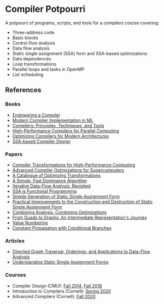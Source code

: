 # Compiler Potpourri

A potpourri of programs, scripts, and tools for a compilers course covering:
- Three-address code
- Basic blocks
- Control flow analysis
- Data flow analysis
- Static single assignment (SSA) form and SSA-based optimizations
- Data dependences
- Loop transformations
- Parallel loops and tasks in OpenMP
- List scheduling

## References

### Books
- [Engineering a Compiler](https://www.elsevier.com/books/engineering-a-compiler/cooper/978-0-12-088478-0)
- [Modern Compiler Implementation in ML](https://www.cs.princeton.edu/~appel/modern/ml)
- [Compilers: Principles, Techniques, and Tools](https://www.pearson.com/us/higher-education/program/Aho-Compilers-Principles-Techniques-and-Tools-2nd-Edition/PGM167067.html)
- [High-Performance Compilers for Parallel Computing](https://www.pearson.com/us/higher-education/program/Wolfe-High-Performance-Compilers-for-Parallel-Computing/PGM186908.html)
- [Optimizing Compilers for Modern Architectures](https://www.elsevier.com/books/optimizing-compilers-for-modern-architectures/allen/978-0-08-051324-9)
- [SSA-based Compiler Design](http://ssabook.gforge.inria.fr/latest/book.pdf)

### Papers
- [Compiler Transformations for High-Performance Computing](http://dl.acm.org/citation.cfm?id=197406)
- [Advanced Compiler Optimizations for Supercomputers](http://dl.acm.org/citation.cfm?id=7904)
- [A Catalogue of Optimizing Transformations](https://www.clear.rice.edu/comp512/Lectures/Papers/1971-allen-catalog.pdf)
- [A Simple, Fast Dominance Algorithm](https://www.cs.rice.edu/~keith/Embed/dom.pdf)
- [Iterative Data-Flow Analysis, Revisited](https://scholarship.rice.edu/handle/1911/96324)
- [SSA is Functional Programming](https://www.cs.princeton.edu/~appel/papers/ssafun.pdf)
- [Simple Generation of Static Single-Assignment Form](https://link.springer.com/content/pdf/10.1007/3-540-46423-9_8.pdf)
- [Practical Improvements to the Construction and Destruction of Static Single Assignment Form](http://citeseerx.ist.psu.edu/viewdoc/summary?doi=10.1.1.49.9683)
- [Combining Analysis, Combining Optimizations](https://scholarship.rice.edu/handle/1911/16807)
- [From Quads to Graphs: An Intermediate Representation's Journey](https://www.researchgate.net/publication/2746343_From_Quads_to_Graphs_An_Intermediate_Representation's_Journey)
- [Value Numbering](http://softlib.rice.edu/pub/CRPC-TRs/reports/CRPC-TR94517-S.pdf)
- [Constant Propagation with Conditional Branches](https://dl.acm.org/doi/10.1145/103135.103136)

### Articles
- [Directed Graph Traversal, Orderings, and Applications to Data-Flow Analysis](https://eli.thegreenplace.net/2015/directed-graph-traversal-orderings-and-applications-to-data-flow-analysis/)
- [Understanding Static Single Assignment Forms](https://blog.yossarian.net/2020/10/23/Understanding-static-single-assignment-forms)

### Courses
- Compiler Design (CMU): [Fall 2014](http://www.cs.cmu.edu/~fp/courses/15411-f14/schedule.html), [Fall 2018](https://www.cs.cmu.edu/~janh/courses/411/18/schedule.html)
- Introduction to Compilers (Cornell): [Spring 2020](https://www.cs.cornell.edu/courses/cs4120/2020sp)
- Advanced Compilers (Cornell): [Fall 2020](https://www.cs.cornell.edu/courses/cs6120/2020fa)
